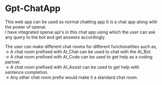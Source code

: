 # Gpt-ChatApp
This web app can be used as normal chatting app 
It is a chat app along with the power of openai.      
I have integrated openai api's in this chat app using which the user can ask any query to the bot and get answers accordingly.  

The user can make different chat rooms for different functionalities such as,  
-> A chat room prefixed with AI_Chat can be used to chat with the AI_Bot.  
-> A chat room prefixed with AI_Code can be used to get help as a coding partner.  
-> A chat room prefixed with AI_Assist can be used to get help with sentence completion.  
-> Any other chat room prefix would make it a standard chat room.  
